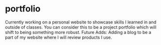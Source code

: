 # portfolio
Currently working on a personal website to showcase skills I learned in and outside of classes. You can consider this to be a project portfolio which will shift to being something more robust. 
Future Adds:
Adding a blog to be a part of my website where I will review products I use. 
